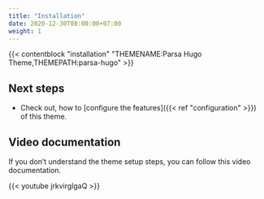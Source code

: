 ```yaml
---
title: "Installation"
date: 2020-12-30T08:00:00+07:00
weight: 1
---
```


{{< contentblock "installation" "THEMENAME:Parsa Hugo Theme,THEMEPATH:parsa-hugo" >}}

## Next steps

- Check out, how to [configure the features]({{< ref "configuration" >}}) of this theme.

## Video documentation

If you don’t understand the theme setup steps, you can follow this video documentation.

{{< youtube jrkvirglgaQ >}}
